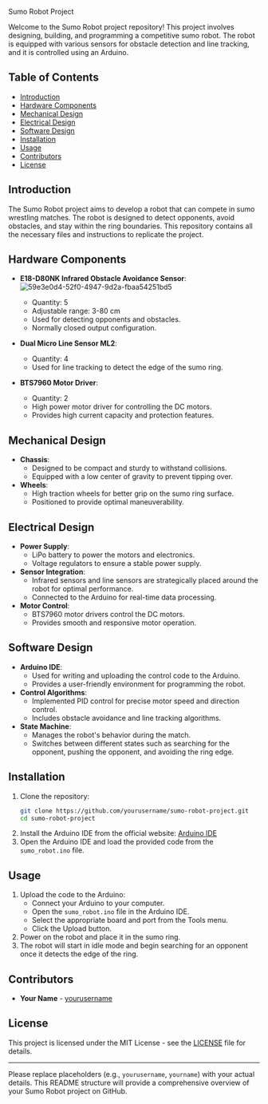Sumo Robot Project

Welcome to the Sumo Robot project repository! This project involves designing, building, and programming a competitive sumo robot. The robot is equipped with various sensors for obstacle detection and line tracking, and it is controlled using an Arduino.

## Table of Contents
- [Introduction](#introduction)
- [Hardware Components](#hardware-components)
- [Mechanical Design](#mechanical-design)
- [Electrical Design](#electrical-design)
- [Software Design](#software-design)
- [Installation](#installation)
- [Usage](#usage)
- [Contributors](#contributors)
- [License](#license)

## Introduction
The Sumo Robot project aims to develop a robot that can compete in sumo wrestling matches. The robot is designed to detect opponents, avoid obstacles, and stay within the ring boundaries. This repository contains all the necessary files and instructions to replicate the project.

## Hardware Components
- **E18-D80NK Infrared Obstacle Avoidance Sensor**:
  ![59e3e0d4-52f0-4947-9d2a-fbaa54251bd5](https://github.com/user-attachments/assets/45e8d497-4570-4c35-9939-bd4708387ece)

  - Quantity: 5
  - Adjustable range: 3-80 cm
  - Used for detecting opponents and obstacles.
  - Normally closed output configuration.
- **Dual Micro Line Sensor ML2**: 
  - Quantity: 4
  - Used for line tracking to detect the edge of the sumo ring.
- **BTS7960 Motor Driver**: 
  - Quantity: 2
  - High power motor driver for controlling the DC motors.
  - Provides high current capacity and protection features.

## Mechanical Design
- **Chassis**: 
  - Designed to be compact and sturdy to withstand collisions.
  - Equipped with a low center of gravity to prevent tipping over.
- **Wheels**: 
  - High traction wheels for better grip on the sumo ring surface.
  - Positioned to provide optimal maneuverability.

## Electrical Design
- **Power Supply**: 
  - LiPo battery to power the motors and electronics.
  - Voltage regulators to ensure a stable power supply.
- **Sensor Integration**: 
  - Infrared sensors and line sensors are strategically placed around the robot for optimal performance.
  - Connected to the Arduino for real-time data processing.
- **Motor Control**: 
  - BTS7960 motor drivers control the DC motors.
  - Provides smooth and responsive motor operation.

## Software Design
- **Arduino IDE**: 
  - Used for writing and uploading the control code to the Arduino.
  - Provides a user-friendly environment for programming the robot.
- **Control Algorithms**: 
  - Implemented PID control for precise motor speed and direction control.
  - Includes obstacle avoidance and line tracking algorithms.
- **State Machine**: 
  - Manages the robot's behavior during the match.
  - Switches between different states such as searching for the opponent, pushing the opponent, and avoiding the ring edge.

## Installation
1. Clone the repository:
   ```bash
   git clone https://github.com/yourusername/sumo-robot-project.git
   cd sumo-robot-project
   ```
2. Install the Arduino IDE from the official website: [Arduino IDE](https://www.arduino.cc/en/software)
3. Open the Arduino IDE and load the provided code from the `sumo_robot.ino` file.

## Usage
1. Upload the code to the Arduino:
   - Connect your Arduino to your computer.
   - Open the `sumo_robot.ino` file in the Arduino IDE.
   - Select the appropriate board and port from the Tools menu.
   - Click the Upload button.
2. Power on the robot and place it in the sumo ring.
3. The robot will start in idle mode and begin searching for an opponent once it detects the edge of the ring.

## Contributors
- **Your Name** - [yourusername](https://github.com/yourusername)


## License
This project is licensed under the MIT License - see the [LICENSE](LICENSE) file for details.

---

Please replace placeholders (e.g., `yourusername`, `yourname`) with your actual details. This README structure will provide a comprehensive overview of your Sumo Robot project on GitHub.
